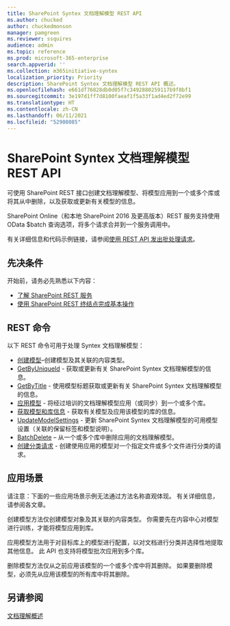 ```yaml
---
title: SharePoint Syntex 文档理解模型 REST API
ms.author: chucked
author: chuckedmonson
manager: pamgreen
ms.reviewer: ssquires
audience: admin
ms.topic: reference
ms.prod: microsoft-365-enterprise
search.appverid: ''
ms.collection: m365initiative-syntex
localization_priority: Priority
description: SharePoint Syntex 文档理解模型 REST API 概述。
ms.openlocfilehash: e661df76828db0d05f7c3492880259117b9f8bf1
ms.sourcegitcommit: 3e197d1ff7d8100faeaf1f5a33f1ad4ed2f72e99
ms.translationtype: HT
ms.contentlocale: zh-CN
ms.lasthandoff: 06/11/2021
ms.locfileid: "52908085"
---
```

# <a name="sharepoint-syntex-document-understanding-model-rest-api"></a>SharePoint Syntex 文档理解模型 REST API

可使用 SharePoint REST 接口创建文档理解模型、将模型应用到一个或多个库或将其从中删除，以及获取或更新有关模型的信息。 

SharePoint Online（和本地 SharePoint 2016 及更高版本）REST 服务支持使用 OData $batch 查询选项，将多个请求合并到一个服务调用中。 

有关详细信息和代码示例链接，请参阅[使用 REST API 发出批处理请求](/sharepoint/dev/sp-add-ins/make-batch-requests-with-the-rest-apis)。

## <a name="prerequisites"></a>先决条件

开始前，请务必先熟悉以下内容：

- [了解 SharePoint REST 服务](/sharepoint/dev/sp-add-ins/get-to-know-the-sharepoint-rest-service) 
- [使用 SharePoint REST 终结点完成基本操作](/sharepoint/dev/sp-add-ins/complete-basic-operations-using-sharepoint-rest-endpoints)

## <a name="rest-commands"></a>REST 命令

以下 REST 命令可用于处理 Syntex 文档理解模型：

- [创建模型](rest-createmodel-method.md)–创建模型及其关联的内容类型。
- [GetByUniqueId](rest-getbyuniqueid-method.md) - 获取或更新有关 SharePoint Syntex 文档理解模型的信息。
- [GetByTitle](rest-getbytitle-method.md) - 使用模型标题获取或更新有关 SharePoint Syntex 文档理解模型的信息。
- [应用模型](rest-applymodel-method.md) - 将经过培训的文档理解模型应用（或同步）到一个或多个库。
- [获取模型和库信息](rest-getmodelandlibraryinfo.md) - 获取有关模型及应用该模型的库的信息。
- [UpdateModelSettings](rest-updatemodelsettings-method.md) - 更新 SharePoint Syntex 文档理解模型的可用模型设置（关联的保留标签和模型说明）。
- [BatchDelete](rest-batchdelete-method.md) – 从一个或多个库中删除应用的文档理解模型。
- [创建分类请求](rest-createclassificationrequest.md) - 创建使用应用的模型对一个指定文件或多个文件进行分类的请求。

## <a name="scenarios"></a>应用场景

请注意：下面的一些应用场景示例无法通过方法名称直观体现。 有关详细信息，请参阅各文章。

创建模型方法仅创建模型对象及其关联的内容类型。 你需要先在内容中心对模型进行训练，才能将模型应用到库。

应用模型方法用于对目标库上的模型进行配置，以对文档进行分类并选择性地提取其他信息。 此 API 也支持将模型批次应用到多个库。

删除模型方法仅从之前应用该模型的一个或多个库中将其删除。 如果要删除模型，必须先从应用该模型的所有库中将其删除。


## <a name="see-also"></a>另请参阅

[文档理解概述](../document-understanding-overview.md)

